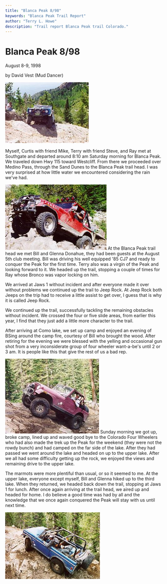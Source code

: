 ```yaml
---
title: "Blanca Peak 8/98"
keywords: "Blanca Peak Trail Report"
author: "Terry L. Howe"
description: "Trail report Blanca Peak trail Colorado."
---
```


# Blanca Peak 8/98

August 8-9, 1998

by David Vest (Mud Dancer)

![Blanca](bl980802.jpg)

Myself, Curtis with friend Mike, Terry with friend Steve, and Ray met at
Southgate and departed around 8:10 am Saturday morning for Blanca Peak.
We traveled down Hwy 115 toward Westcliff.  From there we proceeded over
Medino Pass, through the Sand Dunes to the Blanca Peak trail head. 
I was very surprised at how little water we encountered considering the
rain we've had.

![Blanca](bl980801.jpg)
At the Blanca Peak trail head we met Bill and Glenna
Donahue, they had been guests at the August 5th club meeting.  Bill was
driving his well equipped '85 CJ7 and ready to conquer the Peak for the
first time.  Terry also was a virgin of the Peak and looking forward to
it.  We headed up the trail, stopping a couple of times for Ray whose
Bronco was vapor locking on him.

We arrived at Jaws 1 without incident
and after everyone made it over without problems we continued up the
trail to Jeep Rock.  At Jeep Rock both Jeeps on the trip had to receive
a little assist to get over, I guess that is why it is called Jeep
Rock.

We continued up the trail, successfully tackling the remaining obstacles
without incident.  We crossed the four or five slide areas, from earlier
this year, I find that they just add a little more character to the
trail.

After arriving at Como lake, we set up camp and enjoyed an evening of
BSing around the camp fire, courtesy of Bill who brought the wood.
After retiring for the evening we were blessed with the yelling and
occasional gun shot from a very inconsiderate group of four wheeler
want-a-be's until 2 or 3 am.  It is people like this that give the rest
of us a bad rep.

![Blanca](bl980804.jpg)
Sunday morning we got up, broke camp, lined up and
waved good bye to the Colorado Four Wheelers who had also made the trek
up the Peak for the weekend (they were not the rowdy bunch) and had
camped on the far side of the lake.  After they had passed we went
around the lake and headed on up to the upper lake.  After we all had
some difficulty getting up the rock, we enjoyed the views and remaining
drive to the upper lake.

The marmots were more plentiful than usual,
or so it seemed to me.  At the upper lake, everyone except myself, Bill
and Glenna hiked up to the third lake.  When they returned, we headed
back down the trail, stopping at Jaws 1 for lunch.  After once again
arriving at the trail head, we aired up and headed for home.  I do
believe a good time was had by all and the knowledge that we once again
conquered the Peak will stay with us until next time.

![Blanca](bl980803.jpg)